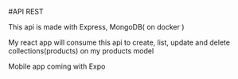 #API REST

This api is made with Express, MongoDB( on docker )

My react app will consume this api to create, list, update and delete collections(products) on my products model

Mobile app coming with Expo